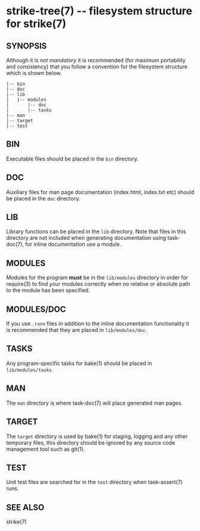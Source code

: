 strike-tree(7) -- filesystem structure for strike(7)
=============================================

## SYNOPSIS

Although it is *not mandatory* it is recommended (for maximum portability and consistency) that you follow a convention for the filesystem structure which is shown below.

	|-- bin
	|-- doc
	|-- lib
	|	|-- modules
	|		|-- doc
	|		|-- tasks
	|-- man
	|-- target
	|-- test
	
## BIN

Executable files should be placed in the `bin` directory.

## DOC

Auxiliary files for man page documentation (index.html, index.txt etc) should be placed in the `doc` directory.

## LIB

Library functions can be placed in the `lib` directory. Note that files in this directory are not included when generating documentation using task-doc(7), for inline documentation use a module. 

## MODULES

Modules for the program **must** be in the `lib/modules` directory in order for require(3) to find your modules correctly when no relative or absolute path to the module has been specified.

## MODULES/DOC

If you use `.ronn` files in addition to the inline documentation functionality it is recommended that they are placed in `lib/modules/doc`.

## TASKS

Any program-specific tasks for bake(1) should be placed in `lib/modules/tasks`.

## MAN

The `man` directory is where task-doc(7) will place generated man pages.

## TARGET

The `target` directory is used by bake(1) for staging, logging and any other temporary files, this directory should be ignored by any source code management tool such as git(1).

## TEST

Unit test files are searched for in the `test` directory when task-assert(7) runs.

## SEE ALSO

strike(7)

[SYNOPSIS]: #SYNOPSIS "SYNOPSIS"
[BIN]: #BIN "BIN"
[DOC]: #DOC "DOC"
[LIB]: #LIB "LIB"
[MODULES]: #MODULES "MODULES"
[TASKS]: #TASKS "TASKS"
[MAN]: #MAN "MAN"
[TARGET]: #TARGET "TARGET"
[TEST]: #TEST "TEST"
[SEE ALSO]: #SEE-ALSO "SEE ALSO"


[strike(1)]: strike.1.html
[boilerplate(3)]: boilerplate.3.html
[require(3)]: require.3.html
[method(3)]: method.3.html
[http(3)]: http.3.html
[bake(1)]: bake.1.html
[rest(1)]: rest.1.html
[git(1)]: http://git-scm.com/
[bash(1)]: http://man.cx/bash(1)
[curl(1)]: http://man.cx/curl(1)
[tee(1)]: http://man.cx/tee(1)
[ronn(1)]: https://github.com/rtomayko/ronn
[github(7)]: http://github.com/
[json-sh(1)]: https://github.com/dominictarr/JSON.sh
[npm(1)]: http://npmjs.org
[delegate(3)]: delegate.3.html
[executable(3)]: executable.3.html
[globals-api(3)]: globals-api.3.html
[help(7)]: help.7.html
[strike-credits(7)]: strike-credits.7.html
[strike-tree(7)]: strike-tree.7.html
[strike(7)]: strike.7.html
[task-assert(7)]: task-assert.7.html
[task-clean(7)]: task-clean.7.html
[task-doc(7)]: task-doc.7.html
[task-list(7)]: task-list.7.html
